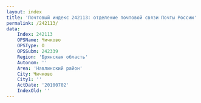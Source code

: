 ```yaml
---
layout: index
title: 'Почтовый индекс 242113: отделение почтовой связи Почты России'
permalink: /242113/
data:
    Index: 242113
    OPSName: Чичково
    OPSType: О
    OPSSubm: 242339
    Region: 'Брянская область'
    Autonom: ''
    Area: 'Навлинский район'
    City: Чичково
    City1: ''
    ActDate: '20100702'
    IndexOld: ''
---
```

